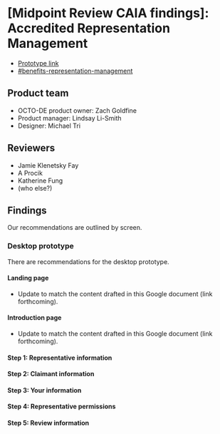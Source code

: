 # [Midpoint Review CAIA findings]: Accredited Representation Management
- [Prototype link](https://www.sketch.com/s/a75e9329-dae9-4984-867e-451d6e2fa836) 
- [#benefits-representation-management](https://dsva.slack.com/archives/C05L6HSJLHM)

## Product team
- OCTO-DE product owner: Zach Goldfine
- Product manager: Lindsay Li-Smith
- Designer: Michael Tri

## Reviewers
- Jamie Klenetsky Fay
- A Procik
- Katherine Fung
- (who else?)

## Findings
Our recommendations are outlined by screen.

### Desktop prototype
There are recommendations for the desktop prototype.

#### Landing page
- Update to match the content drafted in this Google document (link forthcoming).

#### Introduction page
- Update to match the content drafted in this Google document (link forthcoming).

#### Step 1: Representative information

#### Step 2: Claimant information

#### Step 3: Your information

#### Step 4: Representative permissions

#### Step 5: Review information
